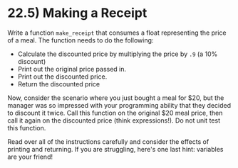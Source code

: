 # 22.5) Making a Receipt

Write a function `make_receipt` that consumes a float representing the price of
a meal. The function needs to do the following:

- Calculate the discounted price by multiplying the price by `.9` (a 10% discount)
- Print out the original price passed in.
- Print out the discounted price.
- Return the discounted price

Now, consider the scenario where you just bought a meal for $20, but the manager
was so impressed with your programming ability that they decided to discount it
twice. Call this function on the original $20 meal price, then call it again on
the discounted price (think expressions!). Do not unit test this function.

Read over all of the instructions carefully and consider the effects of printing
and returning. If you are struggling, here's one last hint: variables are your
friend!
